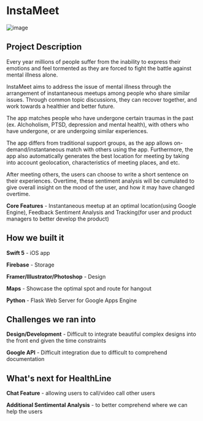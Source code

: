 # InstaMeet

![image](http://cubeupload.com/im/coding_ninja24/mergefromofoct2.jpg)

## Project Description

Every year millions of people suffer from the inability to express their emotions and feel tormented as they are forced to fight the battle against mental illness alone.

InstaMeet aims to address the issue of mental illness through the arrangement of instantaneous meetups among people who share similar issues. Through common topic discussions, they can recover together, and work towards a healthier and better future.

The app matches people who have undergone certain traumas in the past (ex. Alchoholism, PTSD, depression and mental health), with others who have undergone, or are undergoing similar experiences. 

The app differs from traditional support groups, as the app allows on-demand/instantaneous match with others using the app. Furthermore, the app also automatically generates the best location for meeting by taking into account geolocation, characteristics of meeting places, and etc. 

After meeting others, the users can choose to write a short sentence on their experiences. Overtime, these sentiment analysis will be cumulated to give overall insight on the mood of the user, and how it may have changed overtime. 

**Core Features** - Instantaneous meetup at an optimal location(using Google Engine), Feedback Sentiment Analysis and Tracking(for user and product managers to better develop the product)

## How we built it

**Swift 5** - iOS app

**Firebase** - Storage

**Framer/Illustrator/Photoshop** - Design

**Maps** - Showcase the optimal spot and route for hangout

**Python** - Flask Web Server for Google Apps Engine

## Challenges we ran into

**Design/Development** - Difficult to integrate beautiful complex designs into the front end given the time constraints

**Google API** - Difficult integration due to difficult to comprehend documentation

## What's next for HealthLine

**Chat Feature** - allowing users to call/video call other users

**Additional Sentimental Analysis** - to better comprehend where we can help the users
